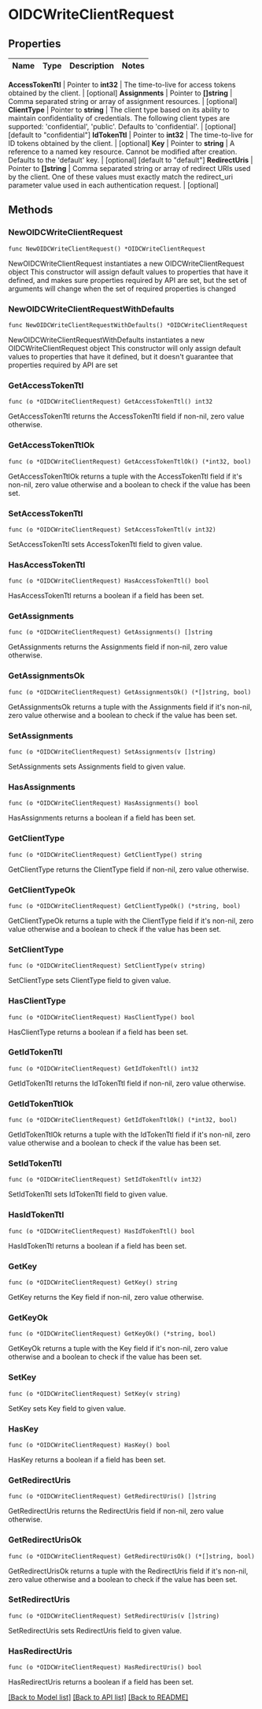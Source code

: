 # OIDCWriteClientRequest


## Properties

Name | Type | Description | Notes
------------ | ------------- | ------------- | -------------


**AccessTokenTtl** | Pointer to **int32** | The time-to-live for access tokens obtained by the client. | [optional] 
**Assignments** | Pointer to **[]string** | Comma separated string or array of assignment resources. | [optional] 
**ClientType** | Pointer to **string** | The client type based on its ability to maintain confidentiality of credentials. The following client types are supported: &#x27;confidential&#x27;, &#x27;public&#x27;. Defaults to &#x27;confidential&#x27;. | [optional] [default to "confidential"]
**IdTokenTtl** | Pointer to **int32** | The time-to-live for ID tokens obtained by the client. | [optional] 
**Key** | Pointer to **string** | A reference to a named key resource. Cannot be modified after creation. Defaults to the &#x27;default&#x27; key. | [optional] [default to "default"]
**RedirectUris** | Pointer to **[]string** | Comma separated string or array of redirect URIs used by the client. One of these values must exactly match the redirect_uri parameter value used in each authentication request. | [optional] 



## Methods


### NewOIDCWriteClientRequest

`func NewOIDCWriteClientRequest() *OIDCWriteClientRequest`

NewOIDCWriteClientRequest instantiates a new OIDCWriteClientRequest object
This constructor will assign default values to properties that have it defined,
and makes sure properties required by API are set, but the set of arguments
will change when the set of required properties is changed

### NewOIDCWriteClientRequestWithDefaults

`func NewOIDCWriteClientRequestWithDefaults() *OIDCWriteClientRequest`

NewOIDCWriteClientRequestWithDefaults instantiates a new OIDCWriteClientRequest object
This constructor will only assign default values to properties that have it defined,
but it doesn't guarantee that properties required by API are set


### GetAccessTokenTtl

`func (o *OIDCWriteClientRequest) GetAccessTokenTtl() int32`

GetAccessTokenTtl returns the AccessTokenTtl field if non-nil, zero value otherwise.

### GetAccessTokenTtlOk

`func (o *OIDCWriteClientRequest) GetAccessTokenTtlOk() (*int32, bool)`

GetAccessTokenTtlOk returns a tuple with the AccessTokenTtl field if it's non-nil, zero value otherwise
and a boolean to check if the value has been set.

### SetAccessTokenTtl

`func (o *OIDCWriteClientRequest) SetAccessTokenTtl(v int32)`

SetAccessTokenTtl sets AccessTokenTtl field to given value.


### HasAccessTokenTtl

`func (o *OIDCWriteClientRequest) HasAccessTokenTtl() bool`

HasAccessTokenTtl returns a boolean if a field has been set.




### GetAssignments

`func (o *OIDCWriteClientRequest) GetAssignments() []string`

GetAssignments returns the Assignments field if non-nil, zero value otherwise.

### GetAssignmentsOk

`func (o *OIDCWriteClientRequest) GetAssignmentsOk() (*[]string, bool)`

GetAssignmentsOk returns a tuple with the Assignments field if it's non-nil, zero value otherwise
and a boolean to check if the value has been set.

### SetAssignments

`func (o *OIDCWriteClientRequest) SetAssignments(v []string)`

SetAssignments sets Assignments field to given value.


### HasAssignments

`func (o *OIDCWriteClientRequest) HasAssignments() bool`

HasAssignments returns a boolean if a field has been set.




### GetClientType

`func (o *OIDCWriteClientRequest) GetClientType() string`

GetClientType returns the ClientType field if non-nil, zero value otherwise.

### GetClientTypeOk

`func (o *OIDCWriteClientRequest) GetClientTypeOk() (*string, bool)`

GetClientTypeOk returns a tuple with the ClientType field if it's non-nil, zero value otherwise
and a boolean to check if the value has been set.

### SetClientType

`func (o *OIDCWriteClientRequest) SetClientType(v string)`

SetClientType sets ClientType field to given value.


### HasClientType

`func (o *OIDCWriteClientRequest) HasClientType() bool`

HasClientType returns a boolean if a field has been set.




### GetIdTokenTtl

`func (o *OIDCWriteClientRequest) GetIdTokenTtl() int32`

GetIdTokenTtl returns the IdTokenTtl field if non-nil, zero value otherwise.

### GetIdTokenTtlOk

`func (o *OIDCWriteClientRequest) GetIdTokenTtlOk() (*int32, bool)`

GetIdTokenTtlOk returns a tuple with the IdTokenTtl field if it's non-nil, zero value otherwise
and a boolean to check if the value has been set.

### SetIdTokenTtl

`func (o *OIDCWriteClientRequest) SetIdTokenTtl(v int32)`

SetIdTokenTtl sets IdTokenTtl field to given value.


### HasIdTokenTtl

`func (o *OIDCWriteClientRequest) HasIdTokenTtl() bool`

HasIdTokenTtl returns a boolean if a field has been set.




### GetKey

`func (o *OIDCWriteClientRequest) GetKey() string`

GetKey returns the Key field if non-nil, zero value otherwise.

### GetKeyOk

`func (o *OIDCWriteClientRequest) GetKeyOk() (*string, bool)`

GetKeyOk returns a tuple with the Key field if it's non-nil, zero value otherwise
and a boolean to check if the value has been set.

### SetKey

`func (o *OIDCWriteClientRequest) SetKey(v string)`

SetKey sets Key field to given value.


### HasKey

`func (o *OIDCWriteClientRequest) HasKey() bool`

HasKey returns a boolean if a field has been set.




### GetRedirectUris

`func (o *OIDCWriteClientRequest) GetRedirectUris() []string`

GetRedirectUris returns the RedirectUris field if non-nil, zero value otherwise.

### GetRedirectUrisOk

`func (o *OIDCWriteClientRequest) GetRedirectUrisOk() (*[]string, bool)`

GetRedirectUrisOk returns a tuple with the RedirectUris field if it's non-nil, zero value otherwise
and a boolean to check if the value has been set.

### SetRedirectUris

`func (o *OIDCWriteClientRequest) SetRedirectUris(v []string)`

SetRedirectUris sets RedirectUris field to given value.


### HasRedirectUris

`func (o *OIDCWriteClientRequest) HasRedirectUris() bool`

HasRedirectUris returns a boolean if a field has been set.









[[Back to Model list]](../README.md#documentation-for-models) [[Back to API list]](../README.md#documentation-for-api-endpoints) [[Back to README]](../README.md)


